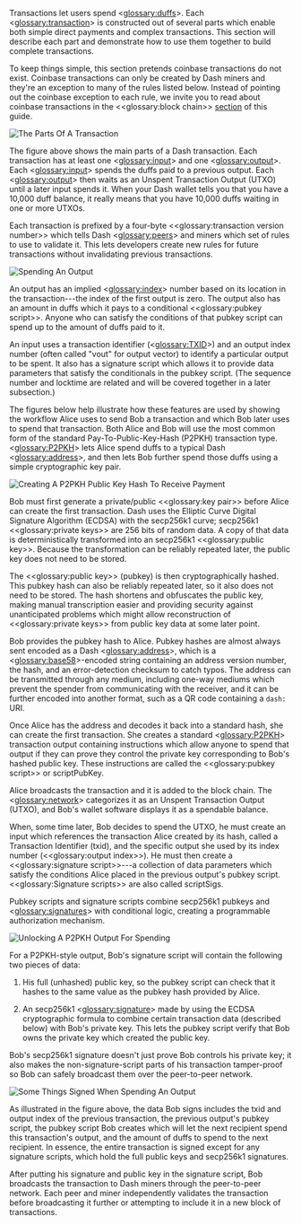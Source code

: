 Transactions let users spend <<glossary:duffs>>. Each <<glossary:transaction>> is constructed out of several parts which enable both simple direct payments and complex transactions. This section will describe each part and demonstrate how to use them together to build complete transactions.

To keep things simple, this section pretends coinbase transactions do not exist. Coinbase transactions can only be created by Dash miners and they're an exception to many of the rules listed below. Instead of pointing out the coinbase exception to each rule, we invite you to read about coinbase transactions in the <<glossary:block chain>> [section](core-guide-block-chain) of this guide.

![The Parts Of A Transaction](https://dash-docs.github.io/img/dev/en-tx-overview.svg)

The figure above shows the main parts of a Dash transaction. Each transaction has at least one <<glossary:input>> and one <<glossary:output>>. Each <<glossary:input>> spends the duffs paid to a previous output. Each <<glossary:output>> then waits as an Unspent Transaction Output (UTXO) until a later input spends it. When your Dash wallet tells you that you have a 10,000 duff balance, it really means that you have 10,000 duffs waiting in one or more UTXOs.

Each transaction is prefixed by a four-byte <<glossary:transaction version number>> which tells Dash <<glossary:peers>> and miners which set of rules to use to validate it.  This lets developers create new rules for future transactions without invalidating previous transactions.

![Spending An Output](https://dash-docs.github.io/img/dev/en-tx-overview-spending.svg)

An output has an implied <<glossary:index>> number based on its location in the transaction---the index of the first output is zero. The output also has an amount in duffs which it pays to a conditional <<glossary:pubkey script>>. Anyone who can satisfy the conditions of that pubkey script can spend up to the amount of duffs paid to it.

An input uses a transaction identifier (<<glossary:TXID>>) and an output index number (often called "vout" for output vector) to identify a particular output to be spent. It also has a signature script which allows it to provide data parameters that satisfy the conditionals in the pubkey script. (The sequence number and locktime are related and will be covered together in a later subsection.)

The figures below help illustrate how these features are used by showing the workflow Alice uses to send Bob a transaction and which Bob later uses to spend that transaction. Both Alice and Bob will use the most common form of the standard Pay-To-Public-Key-Hash (P2PKH) transaction type. <<glossary:P2PKH>> lets Alice spend duffs to a typical Dash <<glossary:address>>, and then lets Bob further spend those duffs using a simple cryptographic key pair.

![Creating A P2PKH Public Key Hash To Receive Payment](https://dash-docs.github.io/img/dev/en-creating-p2pkh-output.svg)

Bob must first generate a private/public <<glossary:key pair>> before Alice can create the first transaction. Dash uses the Elliptic Curve Digital Signature Algorithm (ECDSA) with the secp256k1 curve; secp256k1 <<glossary:private keys>> are 256 bits of random data. A copy of that data is deterministically transformed into an secp256k1 <<glossary:public key>>. Because the transformation can be reliably repeated later, the public key does not need to be stored.

The <<glossary:public key>> (pubkey) is then cryptographically hashed. This pubkey hash can also be reliably repeated later, so it also does not need to be stored. The hash shortens and obfuscates the public key, making manual transcription easier and providing security against unanticipated problems which might allow reconstruction of <<glossary:private keys>> from public key data at some later point.

Bob provides the pubkey hash to Alice. Pubkey hashes are almost always sent encoded as a Dash <<glossary:address>>, which is a <<glossary:base58>>-encoded string containing an address version number, the hash, and an error-detection checksum to catch typos. The address can be transmitted through any medium, including one-way mediums which prevent the spender from communicating with the receiver, and it can be further encoded into another format, such as a QR code containing a `dash:` URI.

Once Alice has the address and decodes it back into a standard hash, she can create the first transaction. She creates a standard <<glossary:P2PKH>> transaction output containing instructions which allow anyone to spend that output if they can prove they control the private key corresponding to Bob's hashed public key. These instructions are called the <<glossary:pubkey script>>
or scriptPubKey.

Alice broadcasts the transaction and it is added to the block chain. The <<glossary:network>> categorizes it as an Unspent Transaction Output (UTXO), and Bob's wallet software displays it as a spendable balance.

When, some time later, Bob decides to spend the UTXO, he must create an input which references the transaction Alice created by its hash, called a Transaction Identifier (txid), and the specific output she used by its index number (<<glossary:output index>>). He must then create a <<glossary:signature script>>---a collection of data parameters which satisfy the conditions Alice placed in the previous output's pubkey script.  <<glossary:Signature scripts>> are also called scriptSigs.

Pubkey scripts and signature scripts combine secp256k1 pubkeys and <<glossary:signatures>> with conditional logic, creating a programmable authorization mechanism.

![Unlocking A P2PKH Output For Spending](https://dash-docs.github.io/img/dev/en-unlocking-p2pkh-output.svg)

For a P2PKH-style output, Bob's signature script will contain the following two pieces of data:

1. His full (unhashed) public key, so the pubkey script can check that it hashes to the same value as the pubkey hash provided by Alice.

2. An secp256k1 <<glossary:signature>> made by using the ECDSA cryptographic formula to combine certain transaction data (described below) with Bob's private key. This lets the pubkey script verify that Bob owns the private key which created the public key.

Bob's secp256k1 signature doesn't just prove Bob controls his private key; it also makes the non-signature-script parts of his transaction tamper-proof so Bob can safely broadcast them over the peer-to-peer network.

![Some Things Signed When Spending An Output](https://dash-docs.github.io/img/dev/en-signing-output-to-spend.svg)

As illustrated in the figure above, the data Bob signs includes the txid and output index of the previous transaction, the previous output's pubkey script, the pubkey script Bob creates which will let the next recipient spend this transaction's output, and the amount of duffs to spend to the next recipient. In essence, the entire transaction is signed except for any signature scripts, which hold the full public keys and secp256k1 signatures.

After putting his signature and public key in the signature script, Bob broadcasts the transaction to Dash miners through the peer-to-peer network. Each peer and miner independently validates the transaction before broadcasting it further or attempting to include it in a new block of transactions.